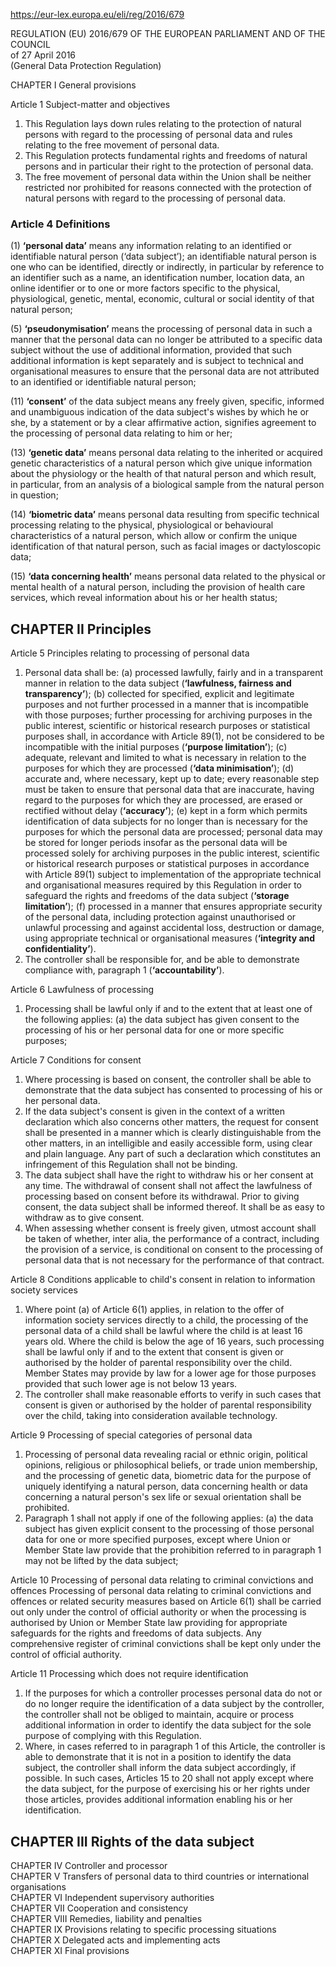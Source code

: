 https://eur-lex.europa.eu/eli/reg/2016/679

REGULATION (EU) 2016/679 OF THE EUROPEAN PARLIAMENT AND OF THE COUNCIL  
of 27 April 2016  
(General Data Protection Regulation)  

CHAPTER I General provisions

Article 1 Subject-matter and objectives
1. This Regulation lays down rules relating to the protection of natural persons with regard to the processing of personal data and rules relating to the free movement of personal data.
2. This Regulation protects fundamental rights and freedoms of natural persons and in particular their right to the protection of personal data.
3. The free movement of personal data within the Union shall be neither restricted nor prohibited for reasons connected with the protection of natural persons with regard to the processing of personal data.

### Article 4 Definitions

(1) **‘personal data’** means any information relating to an identified or identifiable natural person (‘data subject’); an identifiable natural person is one who can be identified, directly or indirectly, in particular by reference to an identifier such as a name, an identification number, location data, an online identifier or to one or more factors specific to the physical, physiological, genetic, mental, economic, cultural or social identity of that natural person;

(5) **‘pseudonymisation’** means the processing of personal data in such a manner that the personal data can no longer be attributed to a specific data subject without the use of additional information, provided that such additional information is kept separately and is subject to technical and organisational measures to ensure that the personal data are not attributed to an identified or identifiable natural person;

(11) **‘consent’** of the data subject means any freely given, specific, informed and unambiguous indication of the data subject's wishes by which he or she, by a statement or by a clear affirmative action, signifies agreement to the processing of personal data relating to him or her;

(13) **‘genetic data’** means personal data relating to the inherited or acquired genetic characteristics of a natural person which give unique information about the physiology or the health of that natural person and which result, in particular, from an analysis of a biological sample from the natural person in question;

(14) **‘biometric data’** means personal data resulting from specific technical processing relating to the physical, physiological or behavioural characteristics of a natural person, which allow or confirm the unique identification of that natural person, such as facial images or dactyloscopic data;

(15) **‘data concerning health’** means personal data related to the physical or mental health of a natural person, including the provision of health care services, which reveal information about his or her health status;

## CHAPTER II Principles  

Article 5 Principles relating to processing of personal data

1. Personal data shall be:
(a) processed lawfully, fairly and in a transparent manner in relation to the data subject (**‘lawfulness, fairness and transparency’**);
(b) collected for specified, explicit and legitimate purposes and not further processed in a manner that is incompatible with those purposes; further processing for archiving purposes in the public interest, scientific or historical research purposes or statistical purposes shall, in accordance with Article 89(1), not be considered to be incompatible with the initial purposes (**‘purpose limitation’**);
(c) adequate, relevant and limited to what is necessary in relation to the purposes for which they are processed (**‘data minimisation’**);
(d) accurate and, where necessary, kept up to date; every reasonable step must be taken to ensure that personal data that are inaccurate, having regard to the purposes for which they are processed, are erased or rectified without delay (**‘accuracy’**);
(e) kept in a form which permits identification of data subjects for no longer than is necessary for the purposes for which the personal data are processed; personal data may be stored for longer periods insofar as the personal data will be processed solely for archiving purposes in the public interest, scientific or historical research purposes or statistical purposes in accordance with Article 89(1) subject to implementation of the appropriate technical and organisational measures required by this Regulation in order to safeguard the rights and freedoms of the data subject (**‘storage limitation’**);
(f) processed in a manner that ensures appropriate security of the personal data, including protection against unauthorised or unlawful processing and against accidental loss, destruction or damage, using appropriate technical or organisational measures (**‘integrity and confidentiality’**).
2. The controller shall be responsible for, and be able to demonstrate compliance with, paragraph 1 (**‘accountability’**).


Article 6
Lawfulness of processing
1. Processing shall be lawful only if and to the extent that at least one of the following applies:
(a) the data subject has given consent to the processing of his or her personal data for one or more specific purposes;

Article 7
Conditions for consent
1. Where processing is based on consent, the controller shall be able to demonstrate that the data subject has consented to processing of his or her personal data.
2. If the data subject's consent is given in the context of a written declaration which also concerns other matters, the request for consent shall be presented in a manner which is clearly distinguishable from the other matters, in an intelligible and easily accessible form, using clear and plain language. Any part of such a declaration which constitutes an infringement of this Regulation shall not be binding.
3. The data subject shall have the right to withdraw his or her consent at any time. The withdrawal of consent shall not affect the lawfulness of processing based on consent before its withdrawal. Prior to giving consent, the data subject shall be informed thereof. It shall be as easy to withdraw as to give consent.
4. When assessing whether consent is freely given, utmost account shall be taken of whether, inter alia, the performance of a contract, including the provision of a service, is conditional on consent to the processing of personal data that is not necessary for the performance of that contract.

Article 8
Conditions applicable to child's consent in relation to information society services
1. Where point (a) of Article 6(1) applies, in relation to the offer of information society services directly to a child, the processing of the personal data of a child shall be lawful where the child is at least 16 years old. Where the child is below the age of 16 years, such processing shall be lawful only if and to the extent that consent is given or authorised by the holder of parental responsibility over the child.
Member States may provide by law for a lower age for those purposes provided that such lower age is not below 13 years.
2. The controller shall make reasonable efforts to verify in such cases that consent is given or authorised by the holder of parental responsibility over the child, taking into consideration available technology.


Article 9
Processing of special categories of personal data
1. Processing of personal data revealing racial or ethnic origin, political opinions, religious or philosophical beliefs, or trade union membership, and the processing of genetic data, biometric data for the purpose of uniquely identifying a natural person, data concerning health or data concerning a natural person's sex life or sexual orientation shall be prohibited.
2. Paragraph 1 shall not apply if one of the following applies:
(a) the data subject has given explicit consent to the processing of those personal data for one or more specified purposes, except where Union or Member State law provide that the prohibition referred to in paragraph 1 may not be lifted by the data subject;

Article 10
Processing of personal data relating to criminal convictions and offences
Processing of personal data relating to criminal convictions and offences or related security measures based on Article 6(1) shall be carried out only under the control of official authority or when the processing is authorised by Union or Member State law providing for appropriate safeguards for the rights and freedoms of data subjects. Any comprehensive register of criminal convictions shall be kept only under the control of official authority.

Article 11
Processing which does not require identification
1. If the purposes for which a controller processes personal data do not or do no longer require the identification of a data subject by the controller, the controller shall not be obliged to maintain, acquire or process additional information in order to identify the data subject for the sole purpose of complying with this Regulation.
2. Where, in cases referred to in paragraph 1 of this Article, the controller is able to demonstrate that it is not in a position to identify the data subject, the controller shall inform the data subject accordingly, if possible. In such cases, Articles 15 to 20 shall not apply except where the data subject, for the purpose of exercising his or her rights under those articles, provides additional information enabling his or her identification.

## CHAPTER III Rights of the data subject  



CHAPTER IV Controller and processor  
CHAPTER V Transfers of personal data to third countries or international organisations  
CHAPTER VI Independent supervisory authorities  
CHAPTER VII Cooperation and consistency  
CHAPTER VIII Remedies, liability and penalties  
CHAPTER IX Provisions relating to specific processing situations  
CHAPTER X Delegated acts and implementing acts  
CHAPTER XI Final provisions  
